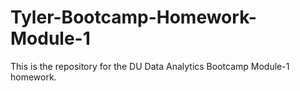 # Tyler-Bootcamp-Homework-Module-1
This is the repository for the DU Data Analytics Bootcamp Module-1 homework.
